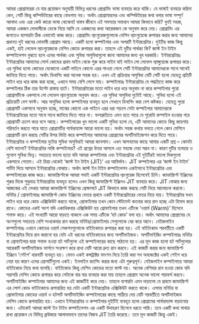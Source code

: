 আমরা প্রোগ্রামাররা যে যার প্রয়োজন অনুযায়ী বিভিন্ন ধরনের প্রোগ্রামিং ভাষা ব্যবহার করে থাকি। যে ভাষাই ব্যবহার করিনা কেন, সেটি কিন্তু কম্পিউটারের কাছে বোধগম্য নয়। অর্থাৎ প্রোগ্রামারদের এবং কম্পিউটারের কথা বলার ভাষা সম্পূর্ণ আলাদা এবং এরা কেউ কারো ভাষা বোঝেনা! বাস্তব জীবনে এই সমস্যার সমাধান আমরা কিভাবে করি? খুবই সহজ, আমরা একজন দোভাষীকে ডেকে নিয়ে আসি যে একজনের কথা আরেকজন কে অনুবাদ করে দেয়। প্রোগ্রামিং এর জগতেও ব্যাপারটা ঠিক এভাবেই কাজ করে। প্রোগ্রামিং ল্যংগুয়েজগুলোকে মেশিন ল্যাংগুয়েজে রুপান্তর করার জন্য আমাদের প্রধানত দুই ধরনের দোভাষী প্রোগ্রাম আছে। একটি হলো কম্পাইলার এবং অপরটি ইন্টারপ্রেটার। দুইটির কাজ কিন্তু একই, হাই লেভেল ল্যাংগুয়েজকে মেশিন কোডে রুপান্তর করা। তাহলে এই দুটির পার্থক্য কি? জাস্ট ইন টাইম কম্পাইলেশন বুঝতে হলে এদের পার্থক্য এবং সুবিধা অসুবিধাগুলো জানা আমাদের জন্য খুব দরকারি।
ইন্টারপ্রেটারঃ
ইন্টারপ্রেটার আমাদের সোর্স কোডের প্রথম লাইন থেকে শুরু করে লাইন বাই লাইন লো লেভেল ল্যাঙ্গুয়েজে রূপান্তর করে। এর সুবিধা হলো কোডের যেকোনো একটি লাইনে কোনো এরর পাওয়া গেলে সেটি ইন্টারপ্রেটার আমাদেরকে সাথে সাথেই জানিয়ে দিতে পারে। অর্থাৎ ডিবাগিং করা অনেক সহজ হয়। এখন এই প্রক্রিয়ার অসুবিধা যেটি সেটি হলো যেহেতু প্রতিটি লাইন ধরে ধরে কাজ করা হচ্ছে, এখানে সময় বেশি লেগে যায়।
কম্পাইলারঃ
ইন্টারপ্রেটার যে পদ্ধতিতে কাজ করে কম্পাইলার ঠিক তার উল্টো রাস্তায় হাটে। ইন্টারপ্রেটারের মতো লাইন ধরে ধরে অনুবাদ না করে কম্পাইলার পুরো প্রোগ্রামটিকে একসাথে লো লেভেল ল্যাংগুয়েজে অনুবাদ করে। এর সুবিধা অসুবিধা দুটোই আছে। সুবিধা হলো এই প্রক্রিয়াটি বেশ ফাস্ট। আর অসুবিধা হলো কম্পাইলার ব্যবহৃত হলে সেখানে ডিবাগিং করা বেশ কষ্টকর। যেহেতু পুরো প্রোগ্রামটি একসাথে অনুবাদ হচ্ছে, মাঝের কোনো এক লাইনে এরর ধরা পড়লে সেটা কম্পাইলার আমাদেরকে ইন্টারপ্রেটারের মতো সাথে সাথে জানিয়ে দিতে পারে না। ফলশ্রুতিতে এমন হতে পারে যে পুরোটা কম্পাইল হওয়ার পরে প্রোগ্রামটি ক্র্যাশ করে বসে আছে। কম্পাইলারের খুব ভালো একটি সুবিধা হলো যে, এটি আমাদের কোডে কিছু জায়গায় পরিবর্তন করতে পারে যাতে প্রোগ্রামটির পার্ফরম্যান্স আরো ভালো হয়। অর্থাৎ সহজ কথায় বলতে গেলে কোন মেশিনে প্রোগ্রামটি রান করছে সেটির উপর ভিত্তি করে কম্পাইলার আমাদের প্রোগ্রামের অপটিমাইজেশন করে দিতে পারে। ইন্টারপ্রেটার ও কম্পাইলার দুটোর সুবিধা অসুবিধাই আমরা জানলাম। এখন আপনাদের কাছে আমার একটি প্রশ্ন – কোনটা বেশি ভালো? ইন্টারপ্রেটার নাকি কম্পাইলার? এই প্রশ্নের উত্তর আসলে এত সহজে দেয়া সম্ভব না। কারণ দুটির ব্যবহার ও সুযোগ সুবিধা ভিন্ন। সবচেয়ে ভালো হতো যদি আমরা কম্পাইলার এবং ইন্টারপ্রেটার এই দুইটিরই ভালো দিকগুলো একসাথে পেতাম। এই চিন্তা থেকেই ‘জাস্ট ইন টাইম (JIT)’ এর আবির্ভাব।  JIT কম্পাইলার এর ‘জাস্ট ইন টাইম’ পার্টটা দিয়ে আসলে ইন্টারপ্রেটার বোঝায়। অর্থাৎ জাস্ট ইন টাইম কম্পাইলেশন একইসাথে ইন্টারপ্রেটার এবং কম্পাইলারের কাজ করে। জাভাস্ক্রিপ্টকে আমরা সবাই একটি ইন্টারপ্রেটার ল্যংগুয়েজ হিসেবেই চিনি। জাভাস্ক্রিপ্ট ইঞ্জিনের শুরুর দিকে শুধুমাত্র ইন্টারপ্রেটার ব্যবহৃত হলেও এখন কিন্তু জাভাস্ক্রিপ্ট ইঞ্জিনও JIT ব্যবহার করে। JIT বোঝার জন্য আজকের এই লেখায় আমরা জাভাস্ক্রিপ্ট ইঞ্জিনের প্রেক্ষাপটে JIT কিভাবে কাজ করছে সেটি নিয়ে আলোচনা করবো।
মনিটর / প্রোফাইলারঃ
জাভাস্ক্রিপ্ট কোড ইঞ্জিনের ভেতর প্রথমে একটি ইন্টারপ্রেটারের ভেতর দিয়ে যায়। ইন্টারপ্রেটার যখন লাইন ধরে ধরে কোড এক্সিকিউট করতে থাকে, প্রোফাইলার তখন কোন স্টেটমেন্ট কতবার করে রান হচ্ছে এটা হিসাব করে রাখে। কোডের একই অংশ যদি একাধিকবার এক্সিকিউট হয় প্রোফাইলার তখন এটিকে ‘ওয়ার্ম (Warm)’ হিসেবে শনাক্ত করে। এই সংখ্যাটি আরো বাড়তে থাকলে এক সময় এটিকে ‘হট কোড’ বলা হয়। অর্থাৎ আমাদের প্রোগ্রামের যে অংশগুলো সবচেয়ে বেশি সংখ্যকবার রান করছে মনিটর/প্রোফাইলার সেগুলোকে বের করে আনে।
বেইজলাইন কম্পাইলারঃ
এখানে কোডের ওয়ার্ম সেকশনগুলোকে বাইটকোডে রুপান্তর করা হয়। এই বাইটকোড পরবর্তীতে একটি ইন্টারপ্রেটার দিয়ে রান করানো হয় যেটা এই ধরনের বাইটকোডের জন্য অপটিমাইজড।
অপটিমাইজিং কম্পাইলারঃ 
মনিটর বা প্রোফাইলার দ্বারা শনাক্ত হওয়া হট পার্টগুলো এই কম্পাইলারের কাছে পাঠানো হয়। এর মূল কাজ হলো হট পার্টগুলোর আরেকটি অপটিমাইজড ভার্সনে সংরক্ষণ করে রাখা যেটি আরো দ্রুত রান করবে। এই কাজটি করার জন্য জাভাস্ক্রিপ্ট ইঞ্জিনে ‘শেইপ’ ধারনাটি ব্যবহৃত হয়। যেমন একই কন্সট্রাক্টর ফাংশন দিয়ে তৈরি করা সব অবজেক্টের একই শেইপ ধরে নেয়া হয় কারণ এদের প্রোপার্টিগুলো একই। ইনলাইন ক্যাশিং করার জন্য এটা গুরুত্বপূর্ন। বেইজলাইন কম্পাইলারে আমরা বাইটকোড নিয়ে কথা বলেছি। বাইটকোড কিন্তু মেশিন কোডের মতো ফাস্ট নয়। অনেক বেশিবার রান হওয়া কোড যদি সরাসরি মেশিন কোডে রূপান্তর করে সেটাকে বার বার ব্যবহার করা যায় তাহলে প্রোগ্রাম অনেক ভালো পারফর্ম করবে। অপটিমাইজিং কম্পাইলার আমাদের জন্য এই কাজটিই করে দেয়। তাহলে ব্যপারটা এমন দাড়ালো যে প্রথমে জাভাস্ক্রিপ্ট এর সোর্স কোড বাইটকোডে রূপান্তরিত হয় যেটা একটি ইন্টারপ্রেটার এক্সিকিউট করতে থাকে। এসময় মনিটর বা প্রোফাইলার কোডের ওয়ার্ম ও হটপার্ট  অপটিমাইজিং কম্পাইলারের কাছে পাঠিয়ে দেয় যেটি পরবর্তীতে অপটিমাইজড মেশিন কোডে রূপান্তরিত হয়। এখানে ইন্টারপ্রেটার ও কম্পাইলার দুইটিই ব্যবহৃত হলো প্রোগ্রামের পার্ফরম্যান্স বাড়ানোর জন্য। এটাকেই আমরা জাস্ট ইন টাইম কম্পাইলেশন এর একটি উদাহরণ হিসেবে ধরতে পারি। তবে একটি কথা মাথায় রাখা প্রয়োজন যে বিভিন্ন ব্রাউজার আলাদাভাবে তাদের নিজস্ব JIT তৈরি করেছে। তবে মূল কাজটি কিন্তু একই।